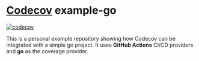 # [Codecov](https://codecov.io) example-go
<!-- [![codecov](https://codecov.io/gh/codecov/example-go/branch/main/graph/badge.svg?token=tNKcOjlxLo)](https://codecov.io/gh/codecov/example-go)
[![FOSSA Status](https://app.fossa.com/api/projects/git%2Bgithub.com%2Fcodecov%2Fexample-go.svg?type=shield)](https://app.fossa.com/projects/git%2Bgithub.com%2Fcodecov%2Fexample-go?ref=badge_shield) -->


[![codecov](https://codecov.io/gh/ANiRuDdHa1211/example-go/graph/badge.svg?token=6L7ZWBFBT4)](https://codecov.io/gh/ANiRuDdHa1211/example-go)


This is a personal example repository showing how Codecov can be integrated with a simple go project. It uses **GitHub Actions** CI/CD providers and **go** as the coverage provider.

